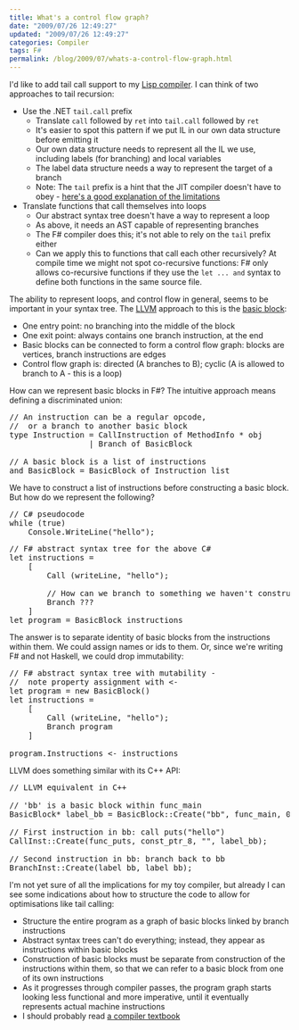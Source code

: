 ```yaml
---
title: What's a control flow graph?
date: "2009/07/26 12:49:27"
updated: "2009/07/26 12:49:27"
categories: Compiler
tags: F#
permalink: /blog/2009/07/whats-a-control-flow-graph.html
---
```

I'd like to add tail call support to my [Lisp compiler](http://www.partario.com/blog/2009/06/lisp-compiler-in-f-whats-next.html). I can think of two approaches to tail recursion:

* Use the .NET `tail.call` prefix
    * Translate `call` followed by `ret` into `tail.call` followed by `ret`
    * It's easier to spot this pattern if we put IL in our own data structure before emitting it
    * Our own data structure needs to represent all the IL we use, including labels (for branching) and local variables
    * The label data structure needs a way to represent the target of a branch
    * <span class="alt">Note:</span> The `tail` prefix is a hint that the JIT compiler doesn't have to obey - [here's a good explanation of the limitations](http://blogs.msdn.com/clrcodegeneration/archive/2009/05/11/tail-call-improvements-in-net-framework-4.aspx)
* Translate functions that call themselves into loops
    * Our abstract syntax tree doesn't have a way to represent a loop
    * As above, it needs an AST capable of representing branches
    * The F# compiler does this; it's not able to rely on the `tail` prefix either
    * Can we apply this to functions that call each other recursively? At compile time we might not spot co-recursive functions: F# only allows co-recursive functions if they use the `let ... and` syntax to define both functions in the same source file.

The ability to represent loops, and control flow in general, seems to be important in your syntax tree. The [LLVM](http://llvm.org/) approach to this is the [basic block](http://en.wikipedia.org/wiki/Basic_block):

* One entry point: no branching into the middle of the block
* One exit point: always contains one branch instruction, at the end
* Basic blocks can be connected to form a control flow graph: blocks are vertices, branch instructions are edges
* Control flow graph is: directed (A branches to B); cyclic (A is allowed to branch to A - this is a loop)

How can we represent basic blocks in F#? The intuitive approach means defining a discriminated union:

<pre class="brush: fsharp">
// An instruction can be a regular opcode, 
//  or a branch to another basic block
type Instruction = CallInstruction of MethodInfo * obj
                 | Branch of BasicBlock
                 
// A basic block is a list of instructions
and BasicBlock = BasicBlock of Instruction list
</pre>

We have to construct a list of instructions before constructing a basic block. But how do we represent the following?

<pre class="brush: csharp">
// C# pseudocode
while (true)
    Console.WriteLine("hello");
</pre>

<pre class="brush: fsharp">
// F# abstract syntax tree for the above C#
let instructions =
    [
        Call (writeLine, "hello");

        // How can we branch to something we haven't constructed yet?
        Branch ???
    ]
let program = BasicBlock instructions
</pre>

The answer is to separate identity of basic blocks from the instructions within them. We could assign names or ids to them. Or, since we're writing F# and not Haskell, we could drop immutability:

<pre class="brush: fsharp">
// F# abstract syntax tree with mutability - 
//  note property assignment with &lt;-
let program = new BasicBlock()
let instructions =
    [
        Call (writeLine, "hello");
        Branch program
    ]

program.Instructions &lt;- instructions
</pre>

LLVM does something similar with its C++ API:

<pre class="brush: cpp">
// LLVM equivalent in C++

// 'bb' is a basic block within func_main
BasicBlock* label_bb = BasicBlock::Create("bb", func_main, 0);

// First instruction in bb: call puts("hello")
CallInst::Create(func_puts, const_ptr_8, "", label_bb);

// Second instruction in bb: branch back to bb
BranchInst::Create(label_bb, label_bb);
</pre>

I'm not yet sure of all the implications for my toy compiler, but already I can see some indications about how to structure the code to allow for optimisations like tail calling:

* Structure the entire program as a graph of basic blocks linked by branch instructions
* Abstract syntax trees can't do everything; instead, they appear as instructions within basic blocks
* Construction of basic blocks must be separate from construction of the instructions within them, so that we can refer to a basic block from one of its own instructions
* As it progresses through compiler passes, the program graph starts looking less functional and more imperative, until it eventually represents actual machine instructions
* I should probably read [a compiler textbook](http://dragonbook.stanford.edu/)
